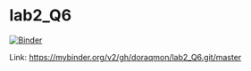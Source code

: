 # lab2_Q6

[![Binder](https://mybinder.org/badge_logo.svg)](https://mybinder.org/v2/gh/doraqmon/lab2_Q6.git/master)  

Link: https://mybinder.org/v2/gh/doraqmon/lab2_Q6.git/master
